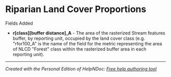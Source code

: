 # Riparian Land Cover Proportions

Fields Added

* **r\[class\]\[buffer distance\]\_A** - The area of the rasterized Stream features buffer, by reporting unit, occupied by the land cover class (e.g. "rfor100\_A" is the name of the field for the metric representing the area of NLCD "Forest" class within the rasterized buffer area in each reporting unit).

***
_Created with the Personal Edition of HelpNDoc: [Free help authoring tool](<https://www.helpndoc.com/help-authoring-tool>)_

